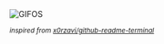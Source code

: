 <div align="justify">
<picture>
    <source media="(prefers-color-scheme: dark)" srcset="https://i.ibb.co/jwFMDTp/output-gif.gif">
    <source media="(prefers-color-scheme: light)" srcset="https://i.ibb.co/jwFMDTp/output-gif.gif">
    <img alt="GIFOS" src="https://i.ibb.co/jwFMDTp/output-gif.gif">
</picture>

<sub><i>inspired from [x0rzavi/github-readme-terminal](https://github.com/x0rzavi/github-readme-terminal)</i></sub>

</div>

<!-- Image deletion URL: https://ibb.co/X5Tstbw/69c1767f2514cf587aa9616a63c9f600 -->